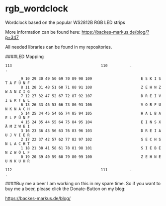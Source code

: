 rgb_wordclock
=============

Wordclock based on the popular WS2812B RGB LED strips

More information can be found here: https://backes-markus.de/blog/?p=347

All needed libraries can be found in my repositories.

####LED Mapping

```
113                                        110          .                             .

       9 10 29 30 49 50 69 70 89 90 109                      E S K I S T A F Ü N F
       8 11 28 31 48 51 68 71 88 91 108                      Z E H N Z W A N Z I G
       7 12 27 32 47 52 67 72 87 92 107                      D R E I V I E R T E L
       6 13 26 33 46 53 66 73 86 93 106                      V O R F U N K N A C H
       5 14 25 34 45 54 65 74 85 94 105                      H A L B A E L F Ü N F
       4 15 24 35 44 55 64 75 84 95 104                      E I N S X Ä M Z W E I
       3 16 23 36 43 56 63 76 83 96 103                      D R E I A U J V I E R
       2 17 22 37 42 57 62 77 82 97 102                      S E C H S N L A C H T
       1 18 21 38 41 58 61 78 81 98 101                      S I E B E N Z W Ö L F
       0 19 20 39 40 59 60 79 80 99 100                      Z E H N E U N K U H R

112                                        111          .                             .
```

####Buy me a beer
I am working on this in my spare time. So if you want to buy me a beer, please click the Donate-Button on my blog:

https://backes-markus.de/blog/

